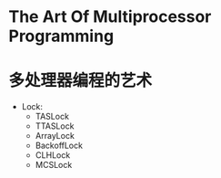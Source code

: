 The Art Of Multiprocessor Programming
=================================

多处理器编程的艺术
==================  

*   Lock:
    * TASLock
    * TTASLock
    * ArrayLock
    * BackoffLock
    * CLHLock
    * MCSLock

